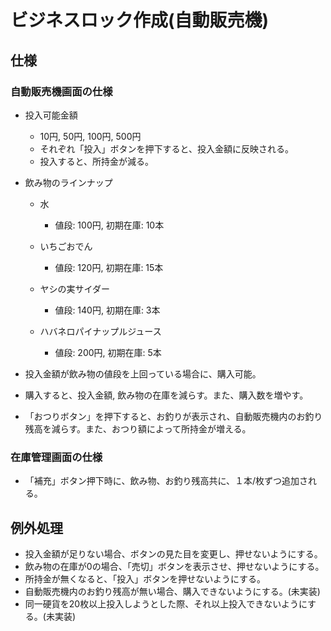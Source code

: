 # ビジネスロック作成(自動販売機)

## 仕様

### 自動販売機画面の仕様
- 投入可能金額
  - 10円, 50円, 100円, 500円
  - それぞれ「投入」ボタンを押下すると、投入金額に反映される。
  - 投入すると、所持金が減る。

- 飲み物のラインナップ
  - 水
    - 値段: 100円, 初期在庫: 10本

  - いちごおでん
    - 値段: 120円, 初期在庫: 15本

  - ヤシの実サイダー
    - 値段: 140円, 初期在庫: 3本

  - ハバネロパイナップルジュース
    - 値段: 200円, 初期在庫: 5本

- 投入金額が飲み物の値段を上回っている場合に、購入可能。
- 購入すると、投入金額, 飲み物の在庫を減らす。また、購入数を増やす。
- 「おつりボタン」を押下すると、お釣りが表示され、自動販売機内のお釣り残高を減らす。また、おつり額によって所持金が増える。

### 在庫管理画面の仕様
- 「補充」ボタン押下時に、飲み物、お釣り残高共に、１本/枚ずつ追加される。


## 例外処理
- 投入金額が足りない場合、ボタンの見た目を変更し、押せないようにする。
- 飲み物の在庫が0の場合、「売切」ボタンを表示させ、押せないようにする。
- 所持金が無くなると、「投入」ボタンを押せないようにする。
- 自動販売機内のお釣り残高が無い場合、購入できないようにする。(未実装)
- 同一硬貨を20枚以上投入しようとした際、それ以上投入できないようにする。(未実装)
